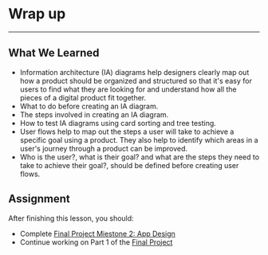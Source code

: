 # Wrap up
----


## What We Learned
- Information architecture (IA) diagrams help designers clearly map out how a product should be organized and structured so that it's easy for users to find what they are looking for and understand how all the pieces of a digital product fit together.
- What to do before creating an IA diagram.
- The steps involved in creating an IA diagram.
- How to test IA diagrams using card sorting and tree testing.
- User flows help to map out the steps a user will take to achieve a specific goal using a product. They also help to identify which areas in a user's journey through a product can be improved. 
- Who is the user?, what is their goal?  and what are the steps they need to take to achieve their goal?, should be defined before creating user flows.


## Assignment
After finishing this lesson, you should:
- Complete [Final Project Miestone 2: App Design](/app-designs.html)
- Continue working on Part 1 of the [Final Project](/final-project.html)

